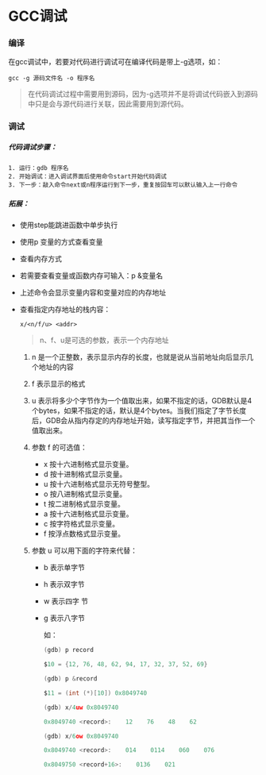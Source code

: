 # GCC调试

### 编译

在gcc调试中，若要对代码进行调试可在编译代码是带上-g选项，如：

`gcc -g 源码文件名 -o 程序名`

> 在代码调试过程中需要用到源码，因为-g选项并不是将调试代码嵌入到源码中只是会与源代码进行关联，因此需要用到源代码。

### 调试

##### 代码调试步骤：

 	1. 运行：gdb 程序名
 	2. 开始调试：进入调试界面后使用命令start开始代码调试
 	3. 下一步：敲入命令next或n程序运行到下一步，重复按回车可以默认输入上一行命令

##### 拓展：

- 使用step能跳进函数中单步执行

- 使用p 变量的方式查看变量

- 查看内存方式

- 若需要查看变量或函数内存可输入：p &变量名

- 上述命令会显示变量内容和变量对应的内存地址

- 查看指定内存地址的栈内容：

  `x/<n/f/u> <addr>`

  > n、f、u是可选的参数，<addr>表示一个内存地址

  1. n 是一个正整数，表示显示内存的长度，也就是说从当前地址向后显示几个地址的内容

  2. f 表示显示的格式

  3. u 表示将多少个字节作为一个值取出来，如果不指定的话，GDB默认是4个bytes，如果不指定的话，默认是4个bytes。当我们指定了字节长度后，GDB会从指内存定的内存地址开始，读写指定字节，并把其当作一个值取出来。

  4. 参数 f 的可选值：

     - x 按十六进制格式显示变量。
     - d 按十进制格式显示变量。
     - u 按十六进制格式显示无符号整型。
     - o 按八进制格式显示变量。
     - t 按二进制格式显示变量。
     - a 按十六进制格式显示变量。
     - c 按字符格式显示变量。
     - f 按浮点数格式显示变量。

  5. 参数 u 可以用下面的字符来代替：

     - b 表示单字节

     - h 表示双字节

     - w 表示四字 节

     - g 表示八字节

       如：

       ```c
       (gdb) p record

       $10 = {12, 76, 48, 62, 94, 17, 32, 37, 52, 69}

       (gdb) p &record

       $11 = (int (*)[10]) 0x8049740

       (gdb) x/4uw 0x8049740

       0x8049740 <record>:    12    76    48    62

       (gdb) x/6ow 0x8049740

       0x8049740 <record>:    014    0114    060    076

       0x8049750 <record+16>:    0136    021
       ```

       ​
